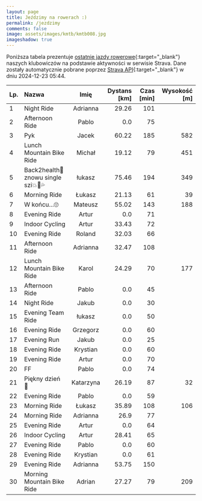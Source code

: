 ```yaml
---
layout: page
title: Jeździmy na rowerach :)
permalink: /jezdzimy
comments: false
image: assets/images/kmtb/kmtb008.jpg
imageshadow: true
---
```


Poniższa tabela prezentuje [ostatnie jazdy rowerowe](https://www.strava.com/clubs/336381){:target="_blank"} naszych klubowiczów na podstawie aktywności w serwisie Strava. Dane zostały automatycznie pobrane poprzez [Strava API](https://developers.strava.com/docs/reference/#api-Clubs-getClubActivitiesById){:target="_blank"} w dniu 2024-12-23 05:44.

Lp. | Nazwa | Imię | Dystans [km] | Czas [min] | Wysokość [m]
:--- | :--- | :---: | ---: | ---: | ---:
1|Night Ride|Adrianna|29.26|101|
2|Afternoon Ride|Pablo|0.0|75|
3|Pyk|Jacek|60.22|185|582
4|Lunch Mountain Bike Ride|Michał|19.12|79|451
5|Back2health🤠 znowu single szi💥💨💦|łukasz|75.46|194|349
6|Morning Ride|Łukasz|21.13|61|39
7|W końcu...🙄|Mateusz|55.02|143|188
8|Evening Ride|Artur|0.0|71|
9|Indoor Cycling|Artur|33.43|72|
10|Evening Ride|Roland|32.03|66|
11|Afternoon Ride|Adrianna|32.47|108|
12|Lunch Mountain Bike Ride|Karol|24.29|70|177
13|Afternoon Ride|Pablo|0.0|45|
14|Night Ride|Jakub|0.0|30|
15|Evening Team Ride|łukasz|0.0|50|
16|Evening Ride|Grzegorz|0.0|60|
17|Evening Run|Jakub|0.0|25|
18|Evening Ride|Krystian|0.0|60|
19|Evening Ride|Artur|0.0|70|
20|FF|Pablo|0.0|74|
21|Piękny dzień 🚴|Katarzyna|26.19|87|32
22|Evening Ride|Pablo|0.0|59|
23|Morning Ride|Łukasz|35.89|108|106
24|Morning Ride|Adrianna|26.9|77|
25|Evening Ride|Artur|0.0|64|
26|Indoor Cycling|Artur|28.41|65|
27|Evening Ride|Pablo|0.0|60|
28|Evening Ride|Krystian|0.0|61|
29|Evening Ride|Adrianna|53.75|150|
30|Morning Mountain Bike Ride|Adrian|27.27|79|209
